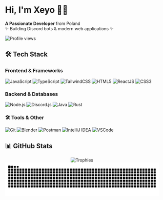 # Hi, I'm Xeyo 👨‍💻

**A Passionate Developer** from Poland  
✨ Building Discord bots & modern web applications ✨  

![Profile views](https://komarev.com/ghpvc/?username=Xeyo-Developer&label=Profile%20views&color=0e75b6&style=flat)  

## 🛠️ Tech Stack

### **Frontend & Frameworks**  
![JavaScript](https://img.shields.io/badge/JavaScript-F7DF1E?style=for-the-badge&logo=javascript&logoColor=black)
![TypeScript](https://img.shields.io/badge/TypeScript-3178C6?style=for-the-badge&logo=typescript&logoColor=white)
![TailwindCSS](https://img.shields.io/badge/Tailwind_CSS-06B6D4?style=for-the-badge&logo=tailwind-css&logoColor=white)
![HTML5](https://img.shields.io/badge/HTML5-E34F26?style=for-the-badge&logo=html5&logoColor=white)
![ReactJS](https://img.shields.io/badge/React-61DAFB?style=for-the-badge&logo=react&logoColor=black)
![CSS3](https://img.shields.io/badge/CSS3-1572B6?style=for-the-badge&logo=css3&logoColor=white)

### **Backend & Databases**  
![Node.js](https://img.shields.io/badge/Node.js-339933?style=for-the-badge&logo=nodedotjs&logoColor=white)
![Discord.js](https://img.shields.io/badge/Discord.js-5865F2?style=for-the-badge&logo=discord&logoColor=white)
![Java](https://img.shields.io/badge/Java-ED8B00?style=for-the-badge&logo=openjdk&logoColor=white)
![Rust](https://img.shields.io/badge/Rust-F74C00?style=for-the-badge&logo=rust&logoColor=white)

### **🛠️ Tools & Other**  
![Git](https://img.shields.io/badge/Git-F05032?style=for-the-badge&logo=git&logoColor=white)
![Blender](https://img.shields.io/badge/Blender-F5792A?style=for-the-badge&logo=blender&logoColor=white)
![Postman](https://img.shields.io/badge/Postman-FF6C37?style=for-the-badge&logo=postman&logoColor=white)
![IntelliJ IDEA](https://img.shields.io/badge/IntelliJ_IDEA-9B58B0?style=for-the-badge&logo=intellij-idea&logoColor=white)
![VSCode](https://img.shields.io/badge/VSCode-007ACC?style=for-the-badge&logo=visual-studio-code&logoColor=white)

## 📊 GitHub Stats  

<div align="center">
  <img src="https://github-profile-trophy.vercel.app/?username=Xeyo-Developer&theme=dracula&column=-1&row=1&margin-w=8&margin-h=8&no-bg=false&no-frame=false&order=4" alt="Trophies" height="150" />
  <img src="https://raw.githubusercontent.com/MaV124004/MaV124004/output/snake.svg" alt="Snake animation" />
</div>
